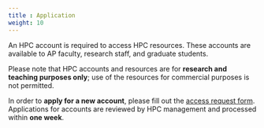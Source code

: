 ```yaml
---
title : Application
weight: 10
---
```


An HPC account is required to access HPC resources. These accounts are available to AP faculty, research staff, and graduate students.

Please note that HPC accounts and resources are for **research and teaching purposes only**; use of the resources for commercial purposes is not permitted.

In order to **apply for a new account**, please fill out the [access request form](https://hpc-nuist-ap.github.io/account/application/application-1/). Applications for accounts are reviewed by HPC management and processed within **one week**.